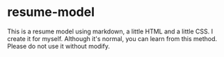 # resume-model
This is a resume model using markdown, a little HTML and a little CSS. I create it for myself. Although it's normal, you can learn from this method. Please do not use it without modify.
